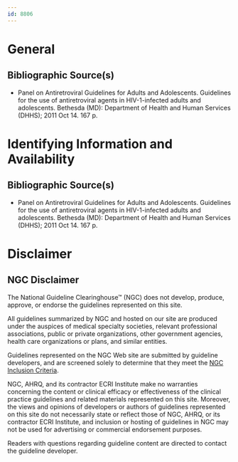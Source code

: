 ```yaml
---
id: 8806
---
```


# General

## Bibliographic Source(s)

- Panel on Antiretroviral Guidelines for Adults and Adolescents. Guidelines for the use of antiretroviral agents in HIV-1-infected adults and adolescents. Bethesda (MD): Department of Health and Human Services (DHHS); 2011 Oct 14. 167 p.

# Identifying Information and Availability

## Bibliographic Source(s)

- Panel on Antiretroviral Guidelines for Adults and Adolescents. Guidelines for the use of antiretroviral agents in HIV-1-infected adults and adolescents. Bethesda (MD): Department of Health and Human Services (DHHS); 2011 Oct 14. 167 p.

# Disclaimer

## NGC Disclaimer

The National Guideline Clearinghouse™ (NGC) does not develop, produce, approve, or endorse the guidelines represented on this site.

All guidelines summarized by NGC and hosted on our site are produced under the auspices of medical specialty societies, relevant professional associations, public or private organizations, other government agencies, health care organizations or plans, and similar entities.

Guidelines represented on the NGC Web site are submitted by guideline developers, and are screened solely to determine that they meet the [NGC Inclusion Criteria](/help-and-about/summaries/inclusion-criteria).

NGC, AHRQ, and its contractor ECRI Institute make no warranties concerning the content or clinical efficacy or effectiveness of the clinical practice guidelines and related materials represented on this site. Moreover, the views and opinions of developers or authors of guidelines represented on this site do not necessarily state or reflect those of NGC, AHRQ, or its contractor ECRI Institute, and inclusion or hosting of guidelines in NGC may not be used for advertising or commercial endorsement purposes.

Readers with questions regarding guideline content are directed to contact the guideline developer.

